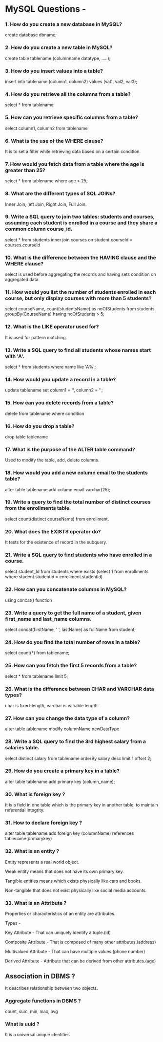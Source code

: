 # MySQL Questions - 

### 1. How do you create a new database in MySQL?

create database dbname;


### 2. How do you create a new table in MySQL?

create table tablename (columnname datatype, .....);


### 3. How do you insert values into a table?

insert into tablename (column1, column2) values (val1, val2, val3);


### 4. How do you retrieve all the columns from a table?

select * from tablename

### 5. How can you retrieve specific columns from a table?

select column1, column2 from tablename

### 6. What is the use of the WHERE clause?

It is to set a filter while retrieving data based on a certain condition.

### 7. How would you fetch data from a table where the age is greater than 25?

select * from tablename where age > 25; 

### 8. What are the different types of SQL JOINs?

Inner Join, left Join, Right Join, Full Join.

### 9. Write a SQL query to join two tables: students and courses, assuming each student is enrolled in a course and they share a common column course_id.

select * from students inner join courses on student.courseId = courses.courseId

### 10. What is the difference between the HAVING clause and the WHERE clause?

select is used before aggregating the records and having sets condition on aggregated data.

### 11. How would you list the number of students enrolled in each course, but only display courses with more than 5 students?

select courseName, count(studentsName) as noOfStudents from students groupBy(CourseName) having noOfStudents > 5;

### 12. What is the LIKE operator used for?

It is used for pattern matching.

### 13. Write a SQL query to find all students whose names start with 'A'.

select * from students where name like 'A%';

### 14. How would you update a record in a table?

update tablename set column1 = '', column2 = '';

### 15. How can you delete records from a table?

delete from tablename where condition


### 16. How do you drop a table?

drop table tablename


### 17. What is the purpose of the ALTER table command?

Used to modify the table, add, delete columns.

### 18. How would you add a new column email to the students table?

alter table tablename add column email varchar(25);

### 19. Write a query to find the total number of distinct courses from the enrollments table.

select count(distinct courseName) from enrollment.

### 20. What does the EXISTS operator do?

It tests for the existence of record in the subquery.

### 21. Write a SQL query to find students who have enrolled in a course.

select student_Id from students where exists (select 1 from enrollments where student.studentId = enrollment.studentId)

### 22. How can you concatenate columns in MySQL?

using concat() function

### 23. Write a query to get the full name of a student, given first_name and last_name columns.

select concat(firstName, ' ', lastName) as fullName from student;

### 24. How do you find the total number of rows in a table?

select count(*) from tablename;

### 25. How can you fetch the first 5 records from a table?

select * from tablename limit 5;

### 26. What is the difference between CHAR and VARCHAR data types?

char is fixed-length, varchar is variable length.

### 27. How can you change the data type of a column?

alter table tablename modify columnName newDataType

### 28. Write a SQL query to find the 3rd highest salary from a salaries table.

select distinct salary from tablename orderBy salary desc limit 1 offset 2;

### 29. How do you create a primary key in a table?

alter table tablename add primary key (column_name);

### 30. What is foreign key ?

It is a field in one table which is the primary key in another table, to maintain referential integrity.

### 31. How to declare foreign key ?

alter table tablename add foreign key (columnName) references tablename(primarykey)



### 32. What is an entity ?

Entity represents a real world object.

Weak entity means that does not have its own primary key.

Tangible entities means which exists physically like cars and books.

Non-tangible that does not exist physically like social media accounts.


### 33. What is an Attribute ?

Properties or characteristics of an entity are attributes.

Types - 

Key Attribute - That can uniquely identify a tuple.(id)

Composite Attribute - That is composed of many other attributes.(address)

Multivalued Attribute - That can have multiple values.(phone number)

Derived Attribute - Attribute that can be derived from other attributes.(age)


## Association in DBMS ?

It describes relationship between two objects.

### Aggregate functions in DBMS ?

count, sum, min, max, avg

### What is uuid ?

It is a universal unique identifier.